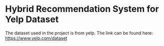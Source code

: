 # Hybrid Recommendation System for Yelp Dataset
The dataset used in the project is from yelp. The link can be found here: https://www.yelp.com/dataset
